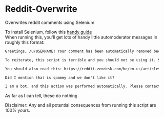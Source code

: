# Reddit-Overwrite

Overwrites reddit comments using Selenium.

To install Selenium, follow this [handy guide](https://selenium-python.readthedocs.io/installation.html)  
When running this, you'll get lots of handy little automoderator messages in roughly this format:

```txt
Greetings, /u/USERNAME! Your comment has been automatically removed because it is spam. Spamming is a really shitty thing to do. This script is dumb and pointless. You actually aren't even protecting any privacy because there are many sites out there that specifically cache comments just so that users cannot edit them.

To reiterate, this script is terrible and you should not be using it. Search for a different one, or edit it to say something less spammy. But in the end, it won't matter because we can still see whatever it was that you edited.

You should also read this: https://reddit.zendesk.com/hc/en-us/articles/204536499-What-constitutes-spam-Am-I-a-spammer-

Did I mention that is spammy and we don't like it?

I am a bot, and this action was performed automatically. Please contact the moderators of this subreddit if you have any questions or concerns.
```

As far as I can tell, these do nothing.

Disclaimer: Any and all potential consequences from running this script are 100% yours.
